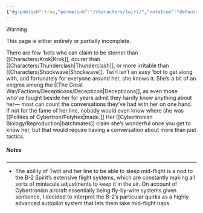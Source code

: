 ```yaml
---
{"dg-publish":true,"permalink":"/characters/twirl/","noteIcon":"default"}
---
```

  
>[!warning] 
>This page is either entirely or partially incomplete. 

There are few ‘bots who can claim to be sterner than [[Characters/Krok\|Krok]], dourer than [[Characters/Thunderclash\|Thunderclash]], or more irritable than [[Characters/Shockwave\|Shockwave]]. Twirl isn’t an easy ‘bot to get along with, and fortunately for everyone around her, she knows it. She’s a bit of an enigma among the [[The Great War/Factions/Decepticons/Decepticon\|Decepticons]], as even those who’ve fought beside her for years admit they hardly know anything about her— most can count the conversations they’ve had with her on one hand. If not for the fame of her line, nobody would even know where she was [[Polities of Cybertron/Polyhex\|made.]] Her [[Cybertronian Biology/Reproduction\|batchmates]] claim she’s wonderful once you get to know her, but that would require having a conversation about more than just tactics.
##### Notes
--- 
- The ability of Twirl and her line to be able to sleep mid-flight is a nod to the B-2 Spirit’s extensive flight systems, which are constantly making all sorts of miniscule adjustments to keep it in the air. On account of Cybertronian aircraft essentially being fly-by-wire systems given sentience, I decided to interpret the B-2’s particular quirks as a highly advanced autopilot system that lets them take mid-flight naps. 